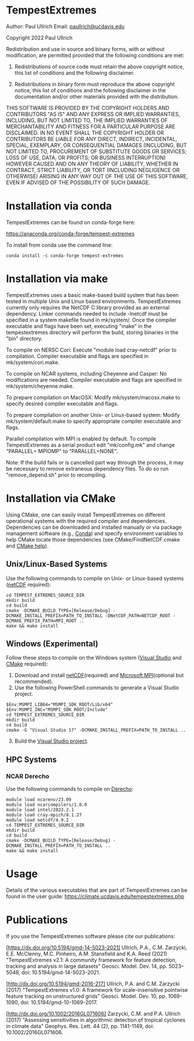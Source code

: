 TempestExtremes
================

Author:  Paul Ullrich
Email:   paullrich@ucdavis.edu

Copyright 2022 Paul Ullrich

Redistribution and use in source and binary forms, with or without modification, are permitted provided that the following conditions are met:

1. Redistributions of source code must retain the above copyright notice, this list of conditions and the following disclaimer.

2. Redistributions in binary form must reproduce the above copyright notice, this list of conditions and the following disclaimer in the documentation and/or other materials provided with the distribution.

THIS SOFTWARE IS PROVIDED BY THE COPYRIGHT HOLDERS AND CONTRIBUTORS "AS IS" AND ANY EXPRESS OR IMPLIED WARRANTIES, INCLUDING, BUT NOT LIMITED TO, THE IMPLIED WARRANTIES OF MERCHANTABILITY AND FITNESS FOR A PARTICULAR PURPOSE ARE DISCLAIMED. IN NO EVENT SHALL THE COPYRIGHT HOLDER OR CONTRIBUTORS BE LIABLE FOR ANY DIRECT, INDIRECT, INCIDENTAL, SPECIAL, EXEMPLARY, OR CONSEQUENTIAL DAMAGES (INCLUDING, BUT NOT LIMITED TO, PROCUREMENT OF SUBSTITUTE GOODS OR SERVICES; LOSS OF USE, DATA, OR PROFITS; OR BUSINESS INTERRUPTION) HOWEVER CAUSED AND ON ANY THEORY OF LIABILITY, WHETHER IN CONTRACT, STRICT LIABILITY, OR TORT (INCLUDING NEGLIGENCE OR OTHERWISE) ARISING IN ANY WAY OUT OF THE USE OF THIS SOFTWARE, EVEN IF ADVISED OF THE POSSIBILITY OF SUCH DAMAGE.

Installation via conda
======================
TempestExtremes can be found on conda-forge here:

https://anaconda.org/conda-forge/tempest-extremes

To install from conda use the command line:

```conda install -c conda-forge tempest-extremes```

Installation via make
=====================
TempestExtremes uses a basic make-based build system that has been tested in multiple Unix and Linux based environments.  TempestExtremes currently only requires the NetCDF C library provided as an external dependency.  Linker commands needed to include -lnetcdf must be specified in a system makefile found in mk/system/.  Once the compiler executable and flags have been set, executing "make" in the tempestextremes directory will perform the build, storing binaries in the "bin" directory.

To compile on NERSC Cori:
Execute "module load cray-netcdf" prior to compilation.  Compiler executable and flags are specified in mk/system/cori.make.

To compile on NCAR systems, including Cheyenne and Casper:
No modifications are needed.  Compiler executable and flags are specified in mk/system/cheyenne.make.

To prepare compilation on MacOSX:
Modify mk/system/macosx.make to specify desired compiler executable and flags.

To prepare compilation on another Unix- or Linux-based system:
Modify mk/system/default.make to specify appropriate compiler executable and flags.

Parallel compilation with MPI is enabled by default.  To compile TempestExtremes as a serial product edit "mk/config.mk" and change "PARALLEL= MPIOMP" to "PARALLEL=NONE".

Note:  If the build fails or is cancelled part way through the process, it may be necessary to remove extraneous dependency files.  To do so run "remove_depend.sh" prior to recompiling.

Installation via CMake
=====================
Using CMake, one can easily install TempestExtremes on different operational systems with the required compiler and dependencies. Dependencies can be downloaded and installed manually or via package management software (e.g., [Conda](https://docs.conda.io)) and specify environment variables to help CMake locate those dependencies (see CMake/FindNetCDF.cmake and [CMake help](https://cmake.org/cmake/help/latest/module/FindMPI.html)).

## Unix/Linux-Based Systems
Use the following commands to compile on Unix- or Linux-based systems ([netCDF](https://downloads.unidata.ucar.edu/netcdf/) required):
```
cd TEMPEST_EXTREMES_SOURCE_DIR
mkdir build
cd build
cmake -DCMAKE_BUILD_TYPE=[Release/Debug] -DCMAKE_INSTALL_PREFIX=PATH_TO_INSTALL -DNetCDF_PATH=NETCDF_ROOT -DCMAKE_PREFIX_PATH=MPI_ROOT ..
make && make install
```

## Windows (Experimental)
Follow these steps to compile on the Windows system ([Visual Studio](https://visualstudio.microsoft.com) and [CMake](https://cmake.org/download/) required):
1. Download and install [netCDF](https://downloads.unidata.ucar.edu/netcdf/)(required) and [Microsoft MPI](https://learn.microsoft.com/en-us/message-passing-interface/microsoft-mpi)(optional but recommended).
2. Use the following PowerShell commands to generate a Visual Studio project.
```
$Env:MSMPI_LIB64="MSMPI_SDK_ROOT/Lib/x64"
$Env:MSMPI_INC="MSMPI_SDK_ROOT/Include"
cd TEMPEST_EXTREMES_SOURCE_DIR
mkdir build
cd build
cmake -G "Visual Studio 17" -DCMAKE_INSTALL_PREFIX=PATH_TO_INSTALL ..
```
3. Build the [Visual Studio project](https://learn.microsoft.com/en-us/visualstudio/ide/building-and-cleaning-projects-and-solutions-in-visual-studio).

## HPC Systems
### NCAR Derecho
Use the following commands to compile on [Derecho](https://ncar-hpc-docs.readthedocs.io/en/latest/compute-systems/derecho/compiling-code-on-derecho/):
```
module load ncarenv/23.09
module load ncarcompilers/1.0.0
module load intel/2023.2.1
module load cray-mpich/8.1.27
module load netcdf/4.9.2
cd TEMPEST_EXTREMES_SOURCE_DIR
mkdir build
cd build
cmake -DCMAKE_BUILD_TYPE=[Release/Debug] -DCMAKE_INSTALL_PREFIX=PATH_TO_INSTALL ..
make && make install
```

Usage
=====
Details of the various executables that are part of TempestExtremes can be found in the user guide:
https://climate.ucdavis.edu/tempestextremes.php

Publications
============
If you use the TempestExtremes software please cite our publications:

[https://dx.doi.org/10.5194/gmd-14-5023-2021] Ullrich, P.A., C.M. Zarzycki, E.E. McClenny, M.C. Pinheiro, A.M. Stansfield and K.A. Reed (2021) "TempestExtremes v2.1: A community framework for feature detection, tracking and analysis in large datasets" Geosci. Model. Dev. 14, pp. 5023–5048, doi: 10.5194/gmd-14-5023-2021.

[http://dx.doi.org/10.5194/gmd-2016-217] Ullrich, P.A. and C.M. Zarzycki (2017) "TempestExtremes v1.0: A framework for scale-insensitive pointwise feature tracking on unstructured grids" Geosci. Model. Dev. 10, pp. 1069-1090, doi: 10.5194/gmd-10-1069-2017. 

[http://dx.doi.org/10.1002/2016GL071606] Zarzycki, C.M. and P.A. Ullrich (2017) "Assessing sensitivities in algorithmic detection of tropical cyclones in climate data" Geophys. Res. Lett. 44 (2), pp. 1141-1149, doi: 10.1002/2016GL071606. 
